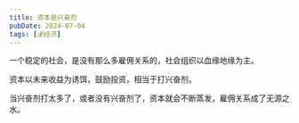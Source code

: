 ```yaml
---
title: 资本是兴奋剂
pubDate: 2024-07-04
tags: [💰经济]
---
```


一个稳定的社会，是没有那么多雇佣关系的，社会组织以血缘地缘为主。

资本以未来收益为诱饵，鼓励投资，相当于打兴奋剂。

当兴奋剂打太多了，或者没有兴奋剂了，资本就会不断蒸发，雇佣关系成了无源之水。
